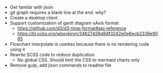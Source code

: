 - Get familar with jison
- git graph requires a blank line at the end. why?
- Create a desktop client
- Support customization of gantt diagram xAxis format
    - https://github.com/d3/d3-time-format#api-reference
    - https://bl.ocks.org/wboykinm/34627426d84f3242e0e6ecb2339e9065
- Flowchart interpolate is useless because there is no rendering code using it
- Rewrite SCSS code to reduce duplication
    - No global CSS. Should limit the CSS to mermaid charts only
- Remove gulp, add jison commands to readme file
